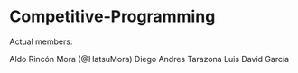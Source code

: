 # Competitive-Programming

Actual members:

Aldo Rincón Mora (@HatsuMora)
Diego Andres Tarazona
Luis David García
